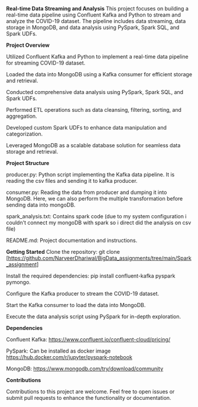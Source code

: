**Real-time Data Streaming and Analysis**
This project focuses on building a real-time data pipeline using Confluent Kafka and Python to stream and analyze the COVID-19 dataset. 
The pipeline includes data streaming, data storage in MongoDB, and data analysis using PySpark, Spark SQL, and Spark UDFs.

**Project Overview**

Utilized Confluent Kafka and Python to implement a real-time data pipeline for streaming COVID-19 dataset.

Loaded the data into MongoDB using a Kafka consumer for efficient storage and retrieval.

Conducted comprehensive data analysis using PySpark, Spark SQL, and Spark UDFs.

Performed ETL operations such as data cleansing, filtering, sorting, and aggregation.

Developed custom Spark UDFs to enhance data manipulation and categorization.

Leveraged MongoDB as a scalable database solution for seamless data storage and retrieval.

**Project Structure**

producer.py: Python script implementing the Kafka data pipeline. It is reading the csv files and sending it to kafka producer.

consumer.py: Reading the data from producer and dumping it into MongoDB. Here, we can also perform the multiple transformation before sending data into mongoDB.

spark_analysis.txt: Contains spark code (due to my system configuration i couldn't connect my mongoDB with spark so i direct did the analysis on csv file)

README.md: Project documentation and instructions.

**Getting Started**
Clone the repository: git clone [https://github.com/NarveerDhariwal/BigData_assignments/tree/main/Spark_assignment]

Install the required dependencies: pip install confluent-kafka pyspark pymongo.

Configure the Kafka producer to stream the COVID-19 dataset.

Start the Kafka consumer to load the data into MongoDB.

Execute the data analysis script using PySpark for in-depth exploration.

**Dependencies**

Confluent Kafka: https://www.confluent.io/confluent-cloud/pricing/

PySpark: Can be installed as docker image https://hub.docker.com/r/jupyter/pyspark-notebook

MongoDB: https://www.mongodb.com/try/download/community

**Contributions**

Contributions to this project are welcome. Feel free to open issues or submit pull requests to enhance the functionality or documentation.

